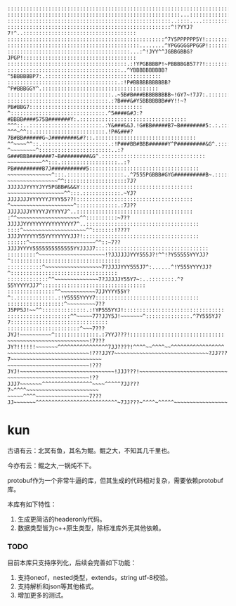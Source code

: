 ```
::::::::::::::::::::::::::::::::::::::::::::::::::::::::::::::::::::::::::::::::::::::::::::::::::::
:::::::::::::::::::::::::::::::::::::::::::::::::::::::...::::::::::::::::::::::::::::::::::::::::::
::::::::::::::::::::::::::::::::::::::::::::::::::::..::::....::::::::::::::::::::::::::::::::::::::
::::::::::::::::::::::::::::::::::::::::::::::::::::^!?YYJ?7!^..::::::::::::::::::::::::::::::::::::
::::::::::::::::::::::::::::::::::::::::::::::::::^7Y5PPPPPP5Y!:::::::::::::::::::::::::::::::::::::
::::::::::::::::::::::::::::::::::::::::::........^YPGGGGGPPGGP!::::::::::::::::::::::::::::::::::::
:::::::::::::::::::::::::::::::::::::::...:^!JYY^^JGBBGBBG?JPGP!::::::::::::::::::::::::::::::::::::
::::::::::::::::::::::::::::::::::::::.:!YPGBBBBP!~PBBBBGB57??!:::::::::::::::::::::::::::::::::::::
::::::::::::::::::::::::::::::::::::..^YBBBBBBBBBB?^5BBBBBBP7:.:::::::::::::::::::::::::::::::::::::
:::::::::::::::::::::::::::::::::::.:!P#BBBBBBBBBBB?^P#BBBGGY^.:::::::::::::::::::::::::::::::::::::
:::::::::::::::::::::::::::::::::..~5B#B###BBBBBBBBB~!GY7~!7J7:.::::::::::::::::::::::::::::::::::::
::::::::::::::::::::::::::::::::.:?B###&#Y5BBBBBBB##Y!!~?PB#BBG7::::::::::::::::::::::::::::::::::::
^::::::::::::::::::::::::::::::.^5####&#J:?#BBBB####575B#######Y:.::::::::::::::::::::::::::::::::::
^^^::..:::::::::::::::::::::::.:Y&###&&J.!G#BB#####B7~B########5:.:.::::::::::::::::::::::::::::::::
^^^~^^::.::::::::::::::::::::::.!P#&###?7B#BB######G~J########&#?::.::::::::::::::::::::::::::::::::
^^~~~~^^::.:::::::::::::::::::::.:!P###BB#BBB######Y^P#########&G^.:::::::::::::::::::::::::::::::::
^~~~~~~~~^:::::::::::::::::::::::..:?G###BBB#######7~B#########&G^.:::::::::::::::::::::::::::::::::
~~~~~~~~~~~^^:::.::::::::::::::::::..:?PB#########B7J###########5:::::::::::::::::::::::::::::::::::
~~~~~~~~~~~~~~^:::.::::::::::::::::::..^7555PGBBB#GYG##########B~.::::::::::::::::::::::::::::::::::
~~~~~~~~~~~~~~~~^^::::::::::::::::::::7J?JJJJJJYYYYJYY5PGBB#&&&Y::::::::::::::::::::::::::::::::::::
~~~~~~~~~~~~~~~~~~^^:::.::::::::::::.~YJ?JJJJJJJYYYYYYJYYY55??!:::::::::::::::::::::::::::::::::::::
^~~~~~~~~~~~~~~~~~~~~^:::::::::::::.:7J??JJJJJJJYYYYYJYYYYYJ^..:::::::::::::::::::::::::::::::::::::
:^^~~~~~~~~~~~~~~~~~~~~^^::::::::::~7??JJJJJYYYYYYYYYYYYYYYY7^..::::::::::::::::::::::::::::::::::::
::::^~~~~~~~~~~~~~~~~~~~~^^:::::::!????JJJJYYYYYY55YYYYYYYYJJ?!:::::::::::::::::::::::::::::::::::::
::::::^~~~~~~~~~~~~~~~~~~~~~^^::~7??JJJJYYYY5555555555555YYJJJJ7::::::::::::::::::::::::::::::::::::
:::::::::^~~~~~~~~~~~~~~~~~~~~~!?JJJJJJYYY555J?!^^!?Y55555YYYJJ?^:::::::::::::::::::::::::::::::::::
:::::::::::^~~~~~~~~~~~~~~~~~~7?JJJJYYY555J7^:......^!Y555YYYYJJ?^::::::::::::::::::::::::::::::::::
:::::::::::::^^~~~~~~~~~~~~~~7?JJJJJY55Y7~:..::::::::.^?55YYYYYJJ7^:::::::::::::::::::::::::::::::::
:::::::::::::::^^~~~~~~~~~~~7JJYYYY55Y?^:.::::::::::::.:!Y5555YYYY7:::::::::::::::::::::::::::::::::
::::::::::::::::::^~~~~~~~~~7??J5PP5J!~~^^::::::::::::::.:!YP555YYJ!::::::::::::::::::::::::::::::::
::::::::::::::::::::^^~~~~~77?JJY5J!~~~~~~~^::::::::::::::.^7Y555YJ?7:::::::::::::::::::::::::::::::
:::::::::::::::::::::::^~~~7???JYJ!~~~~~~~~~~^::::::::::::::.:7YYJ???!::::::::::::::::::::::::::::::
~~~~~~~~~~~~~~~~~~~~~~~~~~!7???JY?!!!!!!~~~~~~~^^^^^^^^^^^^^^^^7JJ????!^^^^~~^^^^~~^^^^^^^^^^^^^^^^^
~~~~~~~~~~~~~~~~~~~~~~~~~~!???JJY7~~~~~~~~~~~~~~~~~~~~~~~~~~~~~~?JJ???7~~~~~~~~~~~~~~~~~~~~~~~~~~~~~
~~~~~~~~~~~~~~~~~~~~~~~~~~!???JYJ!~~~~~~~~~~~~~~~~~~~~~~~~~~~~~~!JJJ???!~~~~~~~~~~~~~~~~~~~~~~~~~~~~
~~~~~~~~~~~~~~~~~~~~~~~~~~!??JJJ7~~~~~~~^^^^^^^^^^^^^^^^~~~~^^^^^7JJ???7~^^^^~~~~~~~~~~~~~~~~~~~~~~~
~~~~~^^^^~~~~~~~~~~~~~~~~~7???JJ~~~~~~~^^^^^^^^^^^^^^^^^^^^^^^^^^~7JJ???~^^^^~^^^^^~~~~~~~~~~~~~~~~~
```

# kun

古语有云：北冥有鱼，其名为鲲。鲲之大，不知其几千里也。

今亦有云：鲲之大,一锅炖不下。

protobuf作为一个非常牛逼的库，但其生成的代码相对复杂，需要依赖protobuf库。

本库有如下特性：

1. 生成更简洁的headeronly代码。
2. 数据类型皆为c++原生类型，除标准库外无其他依赖。

### TODO

目前本库只支持序列化，后续会完善如下功能：
1. 支持oneof，nested类型，extends，string utf-8校验。
2. 支持解析和json等其他格式。
3. 增加更多的测试。